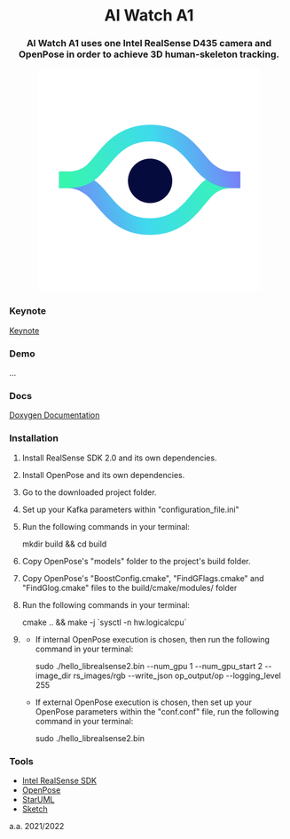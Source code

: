 <p>
    <div align="center">
        <h1> AI Watch A1 </h1>
        <h3> AI Watch A1 uses one Intel RealSense D435 camera and OpenPose in order to achieve 3D human-skeleton tracking. </h3>
        <img src="https://github.com/dennewbie/AI_Watch_A1/blob/main/design/eye_small_white%402x.png" width="400">
    </div>
</p>

<p><div></div></p>

### Keynote
[Keynote](...)



### Demo
...




### Docs
[Doxygen Documentation](https://dennewbie.github.io/AI_Watch_A1/doc/index.html)


### Installation
1. Install RealSense SDK 2.0 and its own dependencies.
2. Install OpenPose and its own dependencies.
3. Go to the downloaded project folder.
4. Set up your Kafka parameters within "configuration_file.ini"
5. Run the following commands in your terminal:
   
   mkdir build && cd build
   
6. Copy OpenPose's "models" folder to the project's build folder.
7. Copy OpenPose's "BoostConfig.cmake", "FindGFlags.cmake" and "FindGlog.cmake" files  to the build/cmake/modules/ folder

8. Run the following commands in your terminal:
   
   cmake .. && make -j \`sysctl -n hw.logicalcpu\`
   
9. 
    - If internal OpenPose execution is chosen, then run the following command in your terminal:
   
        sudo ./hello_librealsense2.bin --num_gpu 1 --num_gpu_start 2 --image_dir rs_images/rgb --write_json op_output/op --logging_level 255
   
   - If external OpenPose execution is chosen, then set up your OpenPose parameters 
   within the "conf.conf" file, run the following command in your terminal:

        sudo ./hello_librealsense2.bin
   


### Tools
- [Intel RealSense SDK](https://github.com/IntelRealSense/librealsense)
- [OpenPose](https://github.com/CMU-Perceptual-Computing-Lab/openpose)
- [StarUML](https://staruml.io/)
- [Sketch](https://www.sketch.com/)

a.a. 2021/2022